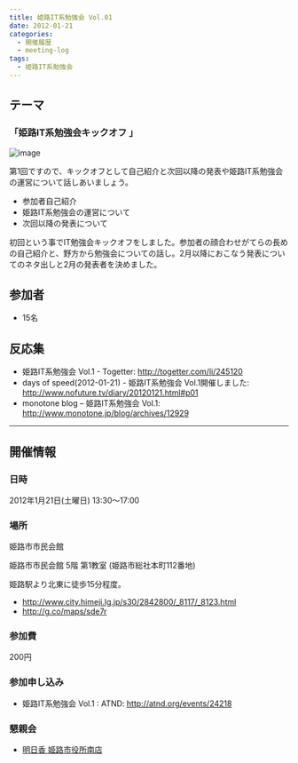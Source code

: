 ```yaml
---
title: 姫路IT系勉強会 Vol.01
date: 2012-01-21
categories:
  - 開催履歴
  - meeting-log
tags:
  - 姫路IT系勉強会
---
```


## テーマ

### **「姫路IT系勉強会キックオフ 」**

![image](https://sites.google.com/site/himejiitstudy/_/rsrc/1359603016737/history/20120121/IMAG0192.jpg)

第1回ですので、キックオフとして自己紹介と次回以降の発表や姫路IT系勉強会の運営について話しあいましょう。

- 参加者自己紹介
- 姫路IT系勉強会の運営について
- 次回以降の発表について

初回という事でIT勉強会キックオフをしました。参加者の顔合わせがてらの長めの自己紹介と、野方から勉強会についての話し。2月以降におこなう発表についてのネタ出しと2月の発表者を決めました。

## 参加者

- 15名

## 反応集

- 姫路IT系勉強会 Vol.1 - Togetter: <http://togetter.com/li/245120>
- days of speed(2012-01-21) - 姫路IT系勉強会 Vol.1開催しました: <http://www.nofuture.tv/diary/20120121.html#p01>
- monotone blog – 姫路IT系勉強会 Vol.1: <http://www.monotone.jp/blog/archives/12929>

------------------------------------------------------------------------

## 開催情報

### 日時

2012年1月21日(土曜日) 13:30～17:00

### 場所

姫路市市民会館

姫路市市民会館 5階 第1教室 (姫路市総社本町112番地)

姫路駅より北東に徒歩15分程度。

- <http://www.city.himeji.lg.jp/s30/2842800/_8117/_8123.html>
- <http://g.co/maps/sde7r>

### 参加費

200円

### 参加申し込み

- 姫路IT系勉強会 Vol.1 : ATND: <http://atnd.org/events/24218>

### 懇親会

- [明日香 姫路市役所南店](http://r.tabelog.com/hyogo/A2805/A280501/28031219/)
